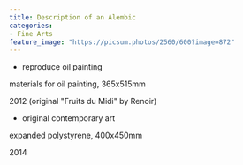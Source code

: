 ```yaml
---
title: Description of an Alembic
categories:
- Fine Arts
feature_image: "https://picsum.photos/2560/600?image=872"
---
```


<!-- more -->

* reproduce oil painting

materials for oil painting, 365x515mm

2012 (original "Fruits du Midi" by Renoir)

* original contemporary art

expanded polystyrene, 400x450mm

2014

